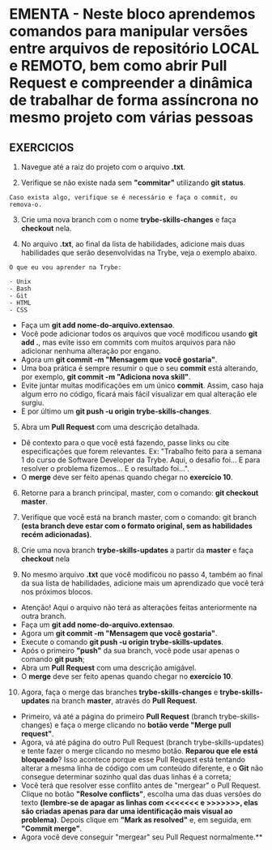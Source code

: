 # EMENTA - Neste bloco aprendemos comandos para manipular versões entre arquivos de repositório LOCAL e REMOTO, bem como abrir Pull Request e compreender a dinâmica de trabalhar de forma assíncrona no mesmo projeto com várias pessoas

## EXERCICIOS

1. Navegue até a raiz do projeto com o arquivo **.txt**.

2. Verifique se não existe nada sem **"commitar"** utilizando **git status**.
```
Caso exista algo, verifique se é necessário e faça o commit, ou remova-o.
```

3. Crie uma nova branch com o nome **trybe-skills-changes** e faça **checkout** nela.
 
4. No arquivo **.txt**, ao final da lista de habilidades, adicione mais duas habilidades que serão desenvolvidas na Trybe, veja o exemplo abaixo.
```
O que eu vou aprender na Trybe:

- Unix
- Bash
- Git
- HTML
- CSS
```
- Faça um **git add nome-do-arquivo.extensao**.
- Você pode adicionar todos os arquivos que você modificou usando **git add .**, mas evite isso em commits com muitos arquivos para não adicionar nenhuma alteração por engano.
- Agora um **git commit -m "Mensagem que você gostaria"**.
- Uma boa prática é sempre resumir o que o seu **commit** está alterando, por exemplo, **git commit -m "Adiciona nova skill"**.
- Evite juntar muitas modificações em um único **commit**. Assim, caso haja algum erro no código, ficará mais fácil visualizar em qual alteração ele surgiu.
- E por último um **git push -u origin trybe-skills-changes**.

5. Abra um **Pull Request** com uma descrição detalhada.
- Dê contexto para o que você está fazendo, passe links ou cite especificações que forem relevantes. Ex: "Trabalho feito para a semana 1 do curso de Software Developer da Trybe. Aqui, o desafio foi... E para resolver o problema fizemos... E o resultado foi...".
- O **merge** deve ser feito apenas quando chegar no **exercício 10**.

6. Retorne para a branch principal, master, com o comando: **git checkout master**.

7. Verifique que você está na branch master, com o comando: git branch **(esta branch deve estar com o formato original, sem as habilidades recém adicionadas)**.

8. Crie uma nova branch **trybe-skills-updates** a partir da **master** e faça **checkout** nela

9. No mesmo arquivo **.txt** que você modificou no passo 4, também ao final da sua lista de habilidades, adicione mais um aprendizado que você terá nos próximos blocos. 
- Atenção! Aqui o arquivo não terá as alterações feitas anteriormente na outra branch.
- Faça um **git add nome-do-arquivo.extensao**.
- Agora um **git commit -m "Mensagem que você gostaria"**.
- Execute o comando **git push -u origin trybe-skills-updates**.
- Após o primeiro **"push"** da sua branch, você pode usar apenas o comando **git push**;
- Abra um **Pull Request** com uma descrição amigável.
- O **merge** deve ser feito apenas quando chegar no **exercício 10**.

10. Agora, faça o merge das branches **trybe-skills-changes** e **trybe-skills-updates** na branch **master**, através do **Pull Request**.
- Primeiro, vá até a página do primeiro **Pull Request** (branch trybe-skills-changes) e faça o merge clicando no **botão verde "Merge pull request"**.
- Agora, vá até página do outro Pull Request (branch trybe-skills-updates) e tente fazer o merge clicando no mesmo botão. **Reparou que ele está bloqueado**? Isso acontece porque esse Pull Request está tentando alterar a mesma linha de código com um conteúdo diferente, e o **Git** não consegue determinar sozinho qual das duas linhas é a correta;
- Você terá que resolver esse conflito antes de "mergear" o Pull Request. Clique no botão **"Resolve conflicts"**, escolha uma das duas versões do texto **(lembre-se de apagar as linhas com <<<<<<< e >>>>>>>, elas são criadas apenas para dar uma identificação mais visual ao problema)**. Depois clique em **"Mark as resolved"** e, em seguida, em **"Commit merge"**.
- Agora você deve conseguir "mergear" seu Pull Request normalmente.**















































